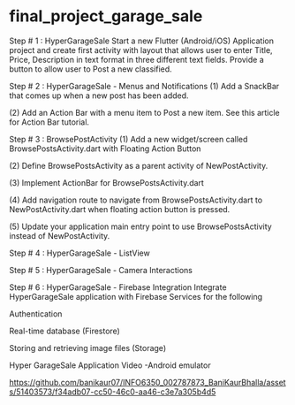 # final_project_garage_sale

Step # 1 : HyperGarageSale
Start a new Flutter (Android/iOS) Application project and create first activity with layout that allows user to enter Title, Price, Description in text format in three different text fields. Provide a button to allow user to Post a new classified.

Step # 2 : HyperGarageSale - Menus and Notifications
(1) Add a SnackBar that comes up when a new post has been added.

(2) Add an Action Bar with a menu item to Post a new item. See this article for Action Bar tutorial.

Step # 3 : BrowsePostActivity
(1) Add a new widget/screen called BrowsePostsActivity.dart with Floating Action Button

(2) Define BrowsePostsActivity as a parent activity of NewPostActivity.

(3) Implement ActionBar for BrowsePostsActivity.dart 

(4) Add navigation route to navigate from BrowsePostsActivity.dart to NewPostActivity.dart when floating action button is pressed.

(5) Update your application main entry point to use BrowsePostsActivity instead of NewPostActivity.

Step # 4 : HyperGarageSale - ListView

Step # 5 : HyperGarageSale - Camera Interactions

Step # 6 : HyperGarageSale - Firebase Integration
Integrate HyperGarageSale application with Firebase Services for the following

Authentication

Real-time database (Firestore)

Storing and retrieving image files (Storage)


Hyper GarageSale Application Video -Android emulator

https://github.com/banikaur07/INFO6350_002787873_BaniKaurBhalla/assets/51403573/f34adb07-cc50-46c0-aa46-c3e7a305b4d5

